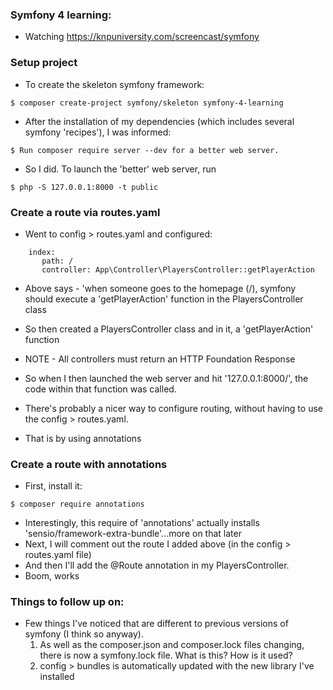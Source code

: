 ### Symfony 4 learning:

- Watching https://knpuniversity.com/screencast/symfony

### Setup project

- To create the skeleton symfony framework:

```$ composer create-project symfony/skeleton symfony-4-learning```

- After the installation of my dependencies (which includes several symfony 'recipes'), I was informed:

```$ Run composer require server --dev for a better web server.```

- So I did. To launch the 'better' web server, run

```$ php -S 127.0.0.1:8000 -t public```

### Create a route via routes.yaml

- Went to config > routes.yaml and configured:

```
    index:
       path: /
       controller: App\Controller\PlayersController::getPlayerAction
```
       
- Above says - 'when someone goes to the homepage (/), symfony should execute a 'getPlayerAction' function in the PlayersController class
- So then created a PlayersController class and in it, a 'getPlayerAction' function
- NOTE - All controllers must return an HTTP Foundation Response
- So when I then launched the web server and hit '127.0.0.1:8000/', the code within that function was called.

- There's probably a nicer way to configure routing, without having to use the config > routes.yaml.
- That is by using annotations

### Create a route with annotations

- First, install it:

```$ composer require annotations```

- Interestingly, this require of 'annotations' actually installs 'sensio/framework-extra-bundle'...more on that later
- Next, I will comment out the route I added above (in the config > routes.yaml file)
- And then I'll add the @Route annotation in my PlayersController.
- Boom, works





### Things to follow up on:

- Few things I've noticed that are different to previous versions of symfony (I think so anyway).
    1) As well as the composer.json and composer.lock files changing, there is now a symfony.lock file. What is this? How is it used?
    2) config > bundles is automatically updated with the new library I've installed
